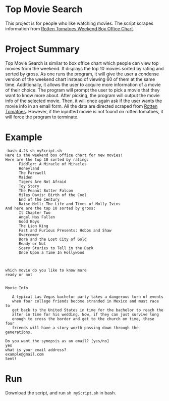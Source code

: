 # Top Movie Search
This project is for people who like watching movies. The script scrapes information from [Rotten Tomatoes Weekend
Box Office Chart](https://www.rottentomatoes.com/browse/box-office/). 

# Project Summary
Top Movie Search is similar to box office chart which people can view top movies from the weekend. It displays the top 10 movies sorted by rating and sorted by gross. As one runs the program, it will give the user a condense version of the weekend chart instead of viewing 60 of them at the same time. Additionally, it allows the user to acquire more information of a movie of their choice. The program will prompt the user to pick a movie that they want to know more about. After picking, the program will output the movie info of the selected movie. Then, it will once again ask if the user wants the movie info in an email form. All the data are directed scraped from [Rotten Tomatoes](https://www.rottentomatoes.com/). However, if the inputted movie is not found on rotten tomatoes, it will force the program to terminate.

# Example
```
-bash-4.2$ sh myScript.sh 
Here is the weekend box office chart for new movies!
Here are the top 10 sorted by rating:
      Fiddler: A Miracle of Miracles     
      Honeyland     
      The Farewell     
      Maiden     
      Tigers Are Not Afraid      
      Toy Story      
      The Peanut Butter Falcon     
      Miles Davis: Birth of the Cool     
      End of the Century     
      Raise Hell: The Life and Times of Molly Ivins  
And here are the top 10 sorted by gross:
      It Chapter Two     
      Angel Has Fallen     
      Good Boys     
      The Lion King     
      Fast and Furious Presents: Hobbs and Shaw     
      Overcomer     
      Dora and the Lost City of Gold     
      Ready or Not     
      Scary Stories to Tell in the Dark     
      Once Upon a Time In Hollywood     



which movie do you like to know more
ready or not


Movie Info

   A typical Las Vegas bachelor party takes a dangerous turn of events
   when four college friends become stranded in Mexico and must race to
   get back to the United States in time for the bachelor to reach the
   alter in time for his wedding. Now, if they can just survive long
   enough to cross the border and get to the church on time, these four
   friends will have a story worth passing down through the generations.

Do you want the synopsis as an email? [yes/no]
yes
what is your email address?
example@gmail.com
Sent!
```
# Run
Download the script, and run `sh myScript.sh` in bash.
